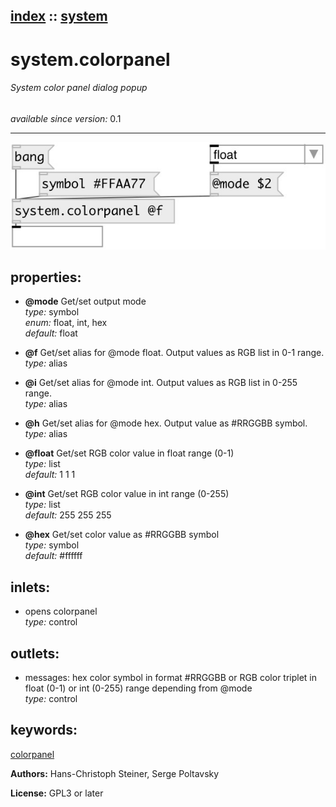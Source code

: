 [index](index.html) :: [system](category_system.html)
---

# system.colorpanel

###### System color panel dialog popup

*available since version:* 0.1

---




[![example](../examples/img/system.colorpanel.jpg)](../examples/pd/system.colorpanel.pd)







## properties:

* **@mode** 
Get/set output mode<br>
_type:_ symbol<br>
_enum:_ float, int, hex<br>
_default:_ float<br>

* **@f** 
Get/set alias for @mode float. Output values as RGB list in 0-1 range.<br>
_type:_ alias<br>

* **@i** 
Get/set alias for @mode int. Output values as RGB list in 0-255 range.<br>
_type:_ alias<br>

* **@h** 
Get/set alias for @mode hex. Output value as #RRGGBB symbol.<br>
_type:_ alias<br>

* **@float** 
Get/set RGB color value in float range (0-1)<br>
_type:_ list<br>
_default:_ 1 1 1<br>

* **@int** 
Get/set RGB color value in int range (0-255)<br>
_type:_ list<br>
_default:_ 255 255 255<br>

* **@hex** 
Get/set color value as #RRGGBB symbol<br>
_type:_ symbol<br>
_default:_ #ffffff<br>



## inlets:

* opens colorpanel<br>
_type:_ control



## outlets:

* messages: hex color symbol in format #RRGGBB or RGB color triplet in float (0-1) or int (0-255) range depending from @mode<br>
_type:_ control



## keywords:

[colorpanel](keywords/colorpanel.html)






**Authors:** Hans-Christoph Steiner, Serge Poltavsky




**License:** GPL3 or later





